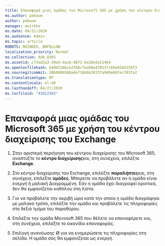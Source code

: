 ```yaml
---
title: Επαναφορά μιας ομάδας του Microsoft 365 με χρήση του κέντρου διαχείρισης του Exchange
ms.author: pebaum
author: pebaum
manager: mnirkhe
ms.date: 04/21/2020
ms.audience: Admin
ms.topic: article
ROBOTS: NOINDEX, NOFOLLOW
localization_priority: Normal
ms.collection: Adm_O365
ms.assetid: c73ad2a3-39ed-4acb-9872-6a38eda11464
ms.openlocfilehash: b40d216bce2f88c7ed48a470537c69e8589159f3
ms.sourcegitcommit: 286000b588adef1bbbb28337a9d9e087ec783fa2
ms.translationtype: MT
ms.contentlocale: el-GR
ms.lasthandoff: 04/27/2020
ms.locfileid: "43912583"
---
```

# <a name="restore-an-microsoft-365-group-using-the-exchange-admin-center"></a>Επαναφορά μιας ομάδας του Microsoft 365 με χρήση του κέντρου διαχείρισης του Exchange

1. Στην αριστερή περιήγηση του κέντρου διαχείρισης του Microsoft 365, αναπτύξτε το **κέντρο διαχείρισης**και, στη συνέχεια, επιλέξτε **Exchange**.
    
2. Στο κέντρο διαχείρισης του Exchange, επιλέξτε **παραλήπτες**και, στη συνέχεια, επιλέξτε **ομάδες**. Μπορείτε να προβάλετε αν η ομάδα είναι ενεργή ή μαλακή Διαγραμμένη. Εάν η ομάδα έχει διαγραφεί οριστικά, δεν θα εμφανίζεται καθόλου στη λίστα.
    
3. Για να προβάλετε την ακριβή ώρα κατά την οποία η ομάδα διαγράφηκε με μαλακό τρόπο, επιλέξτε την ομάδα και προβάλετε τις πληροφορίες στο δεξιό τμήμα του παραθύρου.
    
4. Επιλέξτε την ομάδα Microsoft 365 που θέλετε να επαναφέρετε και, στη συνέχεια, επιλέξτε το εικονίδιο επαναφοράς.
    
5. Επιλογή ανανέωσης ![Εικονίδιο ανανέωσης](media/6464df90-2a91-4c1f-92a6-9a38c7696ac3.gif) για να ενημερώσετε τις πληροφορίες στη σελίδα. Η ομάδα σας θα εμφανίζεται ως ενεργή. 
    

